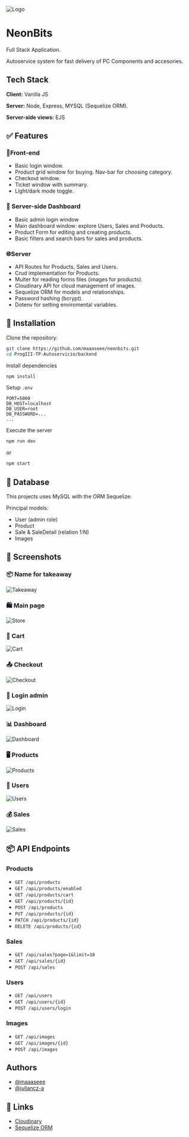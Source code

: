 ![Logo](https://res.cloudinary.com/dlapbwezd/image/upload/v1751597821/Exo_2-removebg-preview_kl8cm8.png)

# NeonBits

Full Stack Application.

Autoservice system for fast delivery of PC Components and accesories.

## Tech Stack

**Client:** Vanilla JS

**Server:** Node, Express, MYSQL (Sequelize ORM).

**Server-side views:** EJS

## ✅ Features

### 📱Front-end
- Basic login window.
- Product grid window for buying. Nav-bar for choosing category.
- Checkout window.
- Ticket window with summary.
- Light/dark mode toggle.

### 🧩 Server-side Dashboard
- Basic admin login window
- Main dashboard window: explore Users, Sales and Products.
- Product Form for editing and creating products.
- Basic filters and search bars for sales and products.

### 🌐Server
- API Routes for Products, Sales and Users.
- Crud implementation for Products.
- Multer for reading forms files (images for products).
- Cloudinary API for cloud management of images.
- Sequelize ORM for models and relationships.
- Password hashing (bcrypt).
- Dotenv for setting enviromental variables.

## 🚀 Installation

Clone the repository:

```bash
git clone https://github.com/maaaseee/neonbits.git
cd ProgIII-TP-Autoservicio/backend
```

Install dependencies
```bash
npm install
```
Setup `.env`

```env
PORT=5000
DB_HOST=localhost
DB_USER=root
DB_PASSWORD=...
...
```

Execute the server
```bash
npm run dev
```
or
```bash
npm start
```

## 🌱 Database

This projects uses MySQL with the ORM Sequelize.

Principal models:

- User (admin role)
- Product
- Sale & SaleDetail (relation 1:N)
- Images

## 📸 Screenshots

### 📦 Name for takeaway

![Takeaway](https://res.cloudinary.com/dlapbwezd/image/upload/v1751598282/Screenshot_5_natmtg.png)

### 🛍 Main page

![Store](https://res.cloudinary.com/dlapbwezd/image/upload/v1751597959/Screenshot_1_ssuhlw.png)

### 🛒 Cart

![Cart](https://res.cloudinary.com/dlapbwezd/image/upload/v1751598286/Screenshot_3_lvpa9y.png)

### 📤 Checkout

![Checkout](https://res.cloudinary.com/dlapbwezd/image/upload/v1751599723/Screenshot_11_thjjcf.png)

### 🔐 Login admin

![Login](https://res.cloudinary.com/dlapbwezd/image/upload/v1751598282/Screenshot_6_vnbkmz.png)

### 📊 Dashboard

![Dashboard](https://res.cloudinary.com/dlapbwezd/image/upload/v1751598283/Screenshot_7_iqsuhb.png)

### 🖥 Products

![Products](https://res.cloudinary.com/dlapbwezd/image/upload/v1751598283/Screenshot_9_rm9v6h.png)

### 🧑 Users

![Users](https://res.cloudinary.com/dlapbwezd/image/upload/v1751598285/Screenshot_10_buudyp.png)

### 💰 Sales

![Sales](https://res.cloudinary.com/dlapbwezd/image/upload/v1751598283/Screenshot_8_hgvcwu.png)

## 📦 API Endpoints

### Products
- `GET /api/products`
- `GET /api/products/enabled`
- `GET /api/products/cart`
- `GET /api/products/{id}`
- `POST /api/products`
- `PUT /api/products/{id}`
- `PATCH /api/products/{id}`
- `DELETE /api/products/{id}`

### Sales
- `GET /api/sales?page=1&limit=10`
- `GET /api/sales/{id}`
- `POST /api/sales`

### Users
- `GET /api/users`
- `GET /api/users/{id}`
- `POST /api/users/login`

### Images

- `GET /api/images`
- `GET /api/images/{id}`
- `POST /api/images`

## Authors

- [@maaaseee](https://www.github.com/maaaseee)
- [@juliancz-a](https://www.github.com/juliancz-a)

## 🔗 Links

- [Cloudinary](https://cloudinary.com/)
- [Sequelize ORM](https://sequelize.org/)

